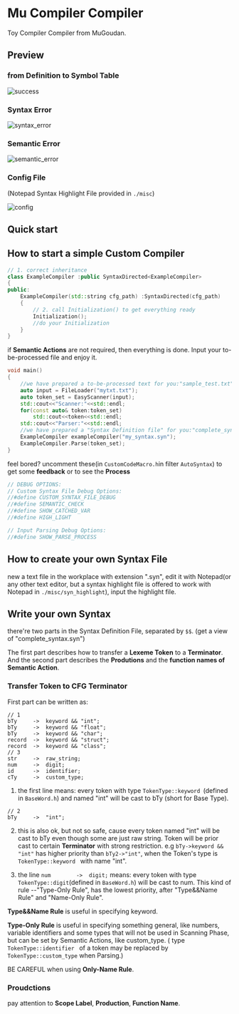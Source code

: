 # Mu Compiler Compiler

Toy Compiler Compiler from MuGoudan.

## Preview

### from Definition to Symbol Table

![success](https://github.com/muGouDan/myCompiler/blob/develop/pic/success.png)

### Syntax Error

![syntax_error](https://github.com/muGouDan/myCompiler/blob/develop/pic/syntax_error.png)

### Semantic Error

![semantic_error](https://github.com/muGouDan/myCompiler/blob/develop/pic/semantic_error.png)

### Config File

(Notepad Syntax Highlight File provided in `./misc`)

![config](https://github.com/muGouDan/myCompiler/blob/develop/pic/config.png)

## Quick start

## How to start a simple Custom Compiler

```cpp
// 1. correct inheritance
class ExampleCompiler :public SyntaxDirected<ExampleCompiler>
{
public:
	ExampleCompiler(std::string cfg_path) :SyntaxDirected(cfg_path)
	{
        // 2. call Initialization() to get everything ready
		Initialization();
        //do your Initialization
	}
}
```

if **Semantic Actions** are not required, then everything is done. Input your to-be-processed file and enjoy it.

```cpp
void main()
{
    //we have prepared a to-be-processed text for you:"sample_test.txt"
    auto input = FileLoader("mytxt.txt");
	auto token_set = EasyScanner(input);
    std::cout<<"Scanner:"<<std::endl;
    for(const auto& token:token_set)
    	std::cout<<token<<std::endl;
    std::cout<<"Parser:"<<std::endl;
    //we have prepared a "Syntax Definition file" for you:"complete_syntax.syn"
	ExampleCompiler exampleCompiler("my_syntax.syn");
	ExampleCompiler.Parse(token_set);
}
```

feel bored? uncomment these(in `CustomCodeMacro.h`in filter `AutoSyntax`) to get some **feedback** or to see the **Process**

```cpp
// DEBUG OPTIONS:
// Custom Syntax File Debug Options:
//#define CUSTOM_SYNTAX_FILE_DEBUG
//#define SEMANTIC_CHECK
//#define SHOW_CATCHED_VAR
//#define HIGH_LIGHT

// Input Parsing Debug Options:
//#define SHOW_PARSE_PROCESS
```

## How to create your own Syntax File

new a text file in the workplace with extension ".syn", edit it with Notepad(or any other text editor, but a syntax highlight file is offered to work with Notepad in `./misc/syn_highlight`), input the highlight file.

## Write your own Syntax

there're two parts in the Syntax Definition File, separated by `$$`. (get a view of "complete_syntax.syn")

The first part describes how to transfer a **Lexeme Token** to a **Terminator**. And the second part describes the **Produtions** and the **function names of Semantic Action**.

### Transfer Token to  CFG Terminator

First part can be written as:

```syn
// 1
bTy		->	keyword && "int";
bTy		->	keyword && "float";
bTy		->	keyword && "char";
record	->	keyword && "struct";
record	->	keyword && "class";
// 3
str		->	raw_string;
num		->	digit;
id		->	identifier;
cTy		->	custom_type;
```

1. the first line means: every token with type `TokenType::keyword `(defined in `BaseWord.h`) and named "int" will be cast to bTy (short for Base Type). 

```syn
// 2
bTy		->	"int";
```

2. this is also ok, but not so safe, cause every token named "int" will be cast to bTy even though some are just raw string. Token will be prior cast to certain **Terminator** with strong restriction. e.g `bTy->keyword && "int"` has higher priority than `bTy2->"int"`, when the Token's type is `TokenType::keyword ` with name "int".

3. the line `num		->	digit;` means: every token with type `TokenType::digit`(defined in `BaseWord.h`) will be cast to num. This kind of rule --"Type-Only Rule", has the lowest priority, after "Type&&Name Rule" and "Name-Only Rule".

**Type&&Name Rule** is useful in specifying keyword.

**Type-Only Rule** is useful in specifying something general, like numbers, variable identifiers and some types that will not be used in Scanning Phase, but can be set by Semantic Actions, like custom_type. ( type `TokenType::identifier ` of a token may be replaced by `TokenType::custom_type` when Parsing.)

BE CAREFUL when using **Only-Name Rule**.

### Proudctions

pay attention to **Scope Label**, **Production**, **Function Name**.
